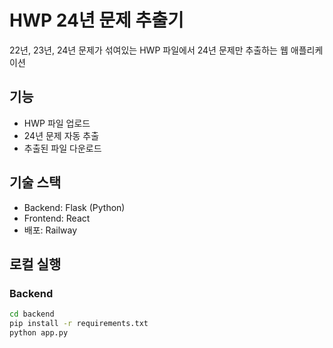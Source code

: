 # HWP 24년 문제 추출기

22년, 23년, 24년 문제가 섞여있는 HWP 파일에서 24년 문제만 추출하는 웹 애플리케이션

## 기능
- HWP 파일 업로드
- 24년 문제 자동 추출
- 추출된 파일 다운로드

## 기술 스택
- Backend: Flask (Python)
- Frontend: React
- 배포: Railway

## 로컬 실행
### Backend
```bash
cd backend
pip install -r requirements.txt
python app.py
